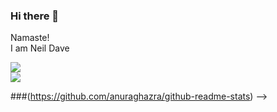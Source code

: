 ### Hi there 👋

Namaste!<br>
I am Neil Dave<br>

<a href="https://www.linkedin.com/in/neil-dave/" rel="nofollow">
<img src="https://img.shields.io/badge/LinkedIn-0077B5?style=for-the-badge&logo=linkedin&logoColor=white&link=https://www.linkedin.com/in/neil-dave/"></a><br>
<!-- [![Readme Card](https://github-readme-stats.vercel.app/api/pin/?username=Neildave999&repo=github-readme-stats)](https://github.com/Neildave999/github-readme-stats)
[![Top Langs](https://github-readme-stats.vercel.app/api/top-langs/?username=Neildave999)](https://github.com/Neildave999/github-readme-stats) -->

<picture>
<source 
  srcset="https://github-readme-stats.vercel.app/api?username=Neildave999&show_icons=true&theme=dark"
  media="(prefers-color-scheme: dark)"
/>
<source
  srcset="https://github-readme-stats.vercel.app/api?username=Neildave999&show_icons=true"
  media="(prefers-color-scheme: light), (prefers-color-scheme: no-preference)"
/>
<img src="https://github-readme-stats.vercel.app/api?username=Neildave999&show_icons=true" />
</picture>


<!--
**Neildave999/Neildave999** is a ✨ _special_ ✨ repository because its `README.md` (this file) appears on your GitHub profile.

Here are some ideas to get you started:

- 🔭 I’m currently working on ...
- 🌱 I’m currently learning ...
- 👯 I’m looking to collaborate on ...
- 🤔 I’m looking for help with ...
- 💬 Ask me about ...
- 📫 How to reach me: ...
- 😄 Pronouns: ...
- ⚡ Fun fact: ...
-->
<!-- 
<img src="https://github-readme-stats.vercel.app/api?username=Neildave999">]


# 💫 About Me:
🔭 I’m working on building a could-based solution for an early Breast Cancer Detection.<br>👯 I’m looking to collaborate for sharing learning with aspirants of Data Science.<br>🤝 I can collaborate with you for the session on the Data Science application in various domain & LinkedIn Coach.<br>🌱 I’m currently learning Artificial Intelligence & Data Science<br>


## 🌐 Socials:
[![LinkedIn](https://img.shields.io/badge/LinkedIn-%230077B5.svg?logo=linkedin&logoColor=white)](https://linkedin.com/in/neil-dave) [![Medium](https://img.shields.io/badge/Medium-12100E?logo=medium&logoColor=white)](https://medium.com/@theneildave) 

# 💻 Tech Stack:
![Python](https://img.shields.io/badge/python-3670A0?style=for-the-badge&logo=python&logoColor=ffdd54) ![R](https://img.shields.io/badge/r-%23276DC3.svg?style=for-the-badge&logo=r&logoColor=white) ![Anaconda](https://img.shields.io/badge/Anaconda-%2344A833.svg?style=for-the-badge&logo=anaconda&logoColor=white) ![Code-Igniter](https://img.shields.io/badge/CodeIgniter-%23EF4223.svg?style=for-the-badge&logo=codeIgniter&logoColor=white) ![MySQL](https://img.shields.io/badge/mysql-%2300f.svg?style=for-the-badge&logo=mysql&logoColor=white) ![Canva](https://img.shields.io/badge/Canva-%2300C4CC.svg?style=for-the-badge&logo=Canva&logoColor=white) ![NumPy](https://img.shields.io/badge/numpy-%23013243.svg?style=for-the-badge&logo=numpy&logoColor=white) ![Pandas](https://img.shields.io/badge/pandas-%23150458.svg?style=for-the-badge&logo=pandas&logoColor=white) ![Plotly](https://img.shields.io/badge/Plotly-%233F4F75.svg?style=for-the-badge&logo=plotly&logoColor=white) ![PyTorch](https://img.shields.io/badge/PyTorch-%23EE4C2C.svg?style=for-the-badge&logo=PyTorch&logoColor=white) ![scikit-learn](https://img.shields.io/badge/scikit--learn-%23F7931E.svg?style=for-the-badge&logo=scikit-learn&logoColor=white) ![TensorFlow](https://img.shields.io/badge/TensorFlow-%23FF6F00.svg?style=for-the-badge&logo=TensorFlow&logoColor=white) ![Docker](https://img.shields.io/badge/docker-%230db7ed.svg?style=for-the-badge&logo=docker&logoColor=white)
# 📊 GitHub Stats:
![](https://github-readme-stats.vercel.app/api?username=Neildave999&theme=dark&hide_border=false&include_all_commits=true&count_private=false)<br/>
![](https://github-readme-streak-stats.herokuapp.com/?user=Neildave999&theme=dark&hide_border=false)<br/>
![](https://github-readme-stats.vercel.app/api/top-langs/?username=Neildave999&theme=dark&hide_border=false&include_all_commits=true&count_private=false&layout=compact)

### ✍️ Random Dev Quote
![](https://quotes-github-readme.vercel.app/api?type=horizontal&theme=tokyonight)

### 😂 Random Dev Meme
<img src="https://random-memer.herokuapp.com/" width="512px"/>

---
[![](https://visitcount.itsvg.in/api?id=Neildave999&icon=7&color=5)](https://visitcount.itsvg.in)

  ## 💰 You can help me by Donating
  [![BuyMeACoffee](https://img.shields.io/badge/Buy%20Me%20a%20Coffee-ffdd00?style=for-the-badge&logo=buy-me-a-coffee&logoColor=black)](https://buymeacoffee.com/theneildave) [![Ko-Fi](https://img.shields.io/badge/Ko--fi-F16061?style=for-the-badge&logo=ko-fi&logoColor=white)](https://ko-fi.com/theneildave) 

  
<!-- Proudly created with GPRM ( https://gprm.itsvg.in ) -->


###(https://github.com/anuraghazra/github-readme-stats)
 -->
